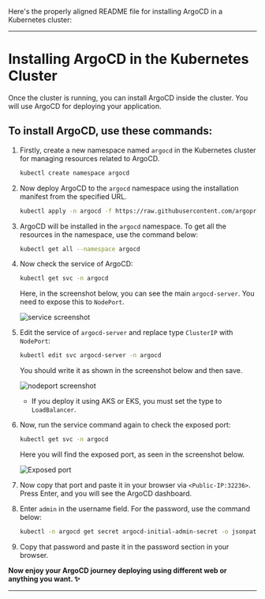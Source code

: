 Here's the properly aligned README file for installing ArgoCD in a Kubernetes cluster:

---

# Installing ArgoCD in the Kubernetes Cluster

Once the cluster is running, you can install ArgoCD inside the cluster. You will use ArgoCD for deploying your application.

## To install ArgoCD, use these commands:

1. Firstly, create a new namespace named `argocd` in the Kubernetes cluster for managing resources related to ArgoCD.

   ```bash
   kubectl create namespace argocd
   ```

2. Now deploy ArgoCD to the `argocd` namespace using the installation manifest from the specified URL.

   ```bash
   kubectl apply -n argocd -f https://raw.githubusercontent.com/argoproj/argo-cd/stable/manifests/install.yaml
   ```

3. ArgoCD will be installed in the `argocd` namespace. To get all the resources in the namespace, use the command below:

   ```bash
   kubectl get all --namespace argocd
   ```

4. Now check the service of ArgoCD:

   ```bash
   kubectl get svc -n argocd
   ```

   Here, in the screenshot below, you can see the main `argocd-server`. You need to expose this to `NodePort`.

   ![service screenshot](https://github.com/mdazfar2/ShellScript-Toolkit/assets/100375390/7e8b8790-8418-4586-b473-27dd746aad82)

5. Edit the service of `argocd-server` and replace type `ClusterIP` with `NodePort`:

   ```bash
   kubectl edit svc argocd-server -n argocd
   ```

   You should write it as shown in the screenshot below and then save.

   ![nodeport screenshot](https://github.com/mdazfar2/ShellScript-Toolkit/assets/100375390/dbed61fd-788d-4ae4-99ed-348f16b18863)

   - If you deploy it using AKS or EKS, you must set the type to `LoadBalancer`.

6. Now, run the service command again to check the exposed port:

   ```bash
   kubectl get svc -n argocd
   ```

   Here you will find the exposed port, as seen in the screenshot below.

   ![Exposed port](https://github.com/mdazfar2/ShellScript-Toolkit/assets/100375390/b73c4912-9732-4634-a89e-6d483367619b)

7. Now copy that port and paste it in your browser via `<Public-IP:32236>`. Press Enter, and you will see the ArgoCD dashboard.

8. Enter `admin` in the username field. For the password, use the command below:

   ```bash
   kubectl -n argocd get secret argocd-initial-admin-secret -o jsonpath="{.data.password}" | base64 -d; echo
   ```

9. Copy that password and paste it in the password section in your browser.

**Now enjoy your ArgoCD journey deploying using different web or anything you want. ✨**

---
